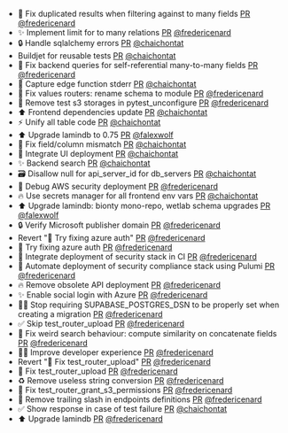 - 🐛 Fix duplicated results when filtering against to many fields [PR](https://github.com/laminlabs/laminhub/pull/986) [@fredericenard](https://github.com/fredericenard)
- ✨ Implement limit for to many relations [PR](https://github.com/laminlabs/laminhub/pull/985) [@fredericenard](https://github.com/fredericenard)
- 🔒 Handle sqlalchemy errors [PR](https://github.com/laminlabs/laminhub/pull/983) [@chaichontat](https://github.com/chaichontat)
- Buildjet for reusable tests [PR](https://github.com/laminlabs/laminhub/pull/982) [@chaichontat](https://github.com/chaichontat)
- 🐛 Fix backend queries for self-referential many-to-many fields [PR](https://github.com/laminlabs/laminhub/pull/977) [@fredericenard](https://github.com/fredericenard)
- :lipstick: Capture edge function stderr [PR](https://github.com/laminlabs/laminhub/pull/981) [@chaichontat](https://github.com/chaichontat)
- 🐛 Fix values routers: rename schema to module [PR](https://github.com/laminlabs/laminhub/pull/980) [@fredericenard](https://github.com/fredericenard)
- 👷 Remove test s3 storages in pytest_unconfigure [PR](https://github.com/laminlabs/laminhub/pull/978) [@fredericenard](https://github.com/fredericenard)
- :arrow_up: Frontend dependencies update [PR](https://github.com/laminlabs/laminhub/pull/976) [@chaichontat](https://github.com/chaichontat)
- :zap: Unify all table code [PR](https://github.com/laminlabs/laminhub/pull/975) [@chaichontat](https://github.com/chaichontat)
- ⬆️ Upgrade lamindb to 0.75 [PR](https://github.com/laminlabs/laminhub/pull/970) [@falexwolf](https://github.com/falexwolf)
- :bug: Fix field/column mismatch [PR](https://github.com/laminlabs/laminhub/pull/973) [@chaichontat](https://github.com/chaichontat)
- :construction_worker: Integrate UI deployment [PR](https://github.com/laminlabs/laminhub/pull/972) [@chaichontat](https://github.com/chaichontat)
- ✨ Backend search [PR](https://github.com/laminlabs/laminhub/pull/939) [@chaichontat](https://github.com/chaichontat)
- :card_file_box: Disallow null for api_server_id for db_servers  [PR](https://github.com/laminlabs/laminhub/pull/969) [@chaichontat](https://github.com/chaichontat)
- 🐛 Debug AWS security deployment [PR](https://github.com/laminlabs/laminhub/pull/964) [@fredericenard](https://github.com/fredericenard)
- :fire: Use secrets manager for all frontend env vars [PR](https://github.com/laminlabs/laminhub/pull/968) [@chaichontat](https://github.com/chaichontat)
- ⬆️ Upgrade lamindb: bionty mono-repo, wetlab schema upgrades [PR](https://github.com/laminlabs/laminhub/pull/963) [@falexwolf](https://github.com/falexwolf)
- 🔒 Verify Microsoft publisher domain [PR](https://github.com/laminlabs/laminhub/pull/967) [@fredericenard](https://github.com/fredericenard)
- Revert "🐛 Try fixing azure auth" [PR](https://github.com/laminlabs/laminhub/pull/966) [@fredericenard](https://github.com/fredericenard)
- 🐛 Try fixing azure auth [PR](https://github.com/laminlabs/laminhub/pull/965) [@fredericenard](https://github.com/fredericenard)
- 👷 Integrate deployment of security stack in CI [PR](https://github.com/laminlabs/laminhub/pull/959) [@fredericenard](https://github.com/fredericenard)
- 👷 Automate deployment of security compliance stack using Pulumi [PR](https://github.com/laminlabs/laminhub/pull/958) [@fredericenard](https://github.com/fredericenard)
- 🔥 Remove obsolete API deployment [PR](https://github.com/laminlabs/laminhub/pull/957) [@fredericenard](https://github.com/fredericenard)
- ✨ Enable social login with Azure [PR](https://github.com/laminlabs/laminhub/pull/956) [@fredericenard](https://github.com/fredericenard)
- 🧑‍💻 Stop requiring SUPABASE_POSTGRES_DSN to be properly set when creating a migration [PR](https://github.com/laminlabs/laminhub/pull/953) [@fredericenard](https://github.com/fredericenard)
- ✅ Skip test_router_upload [PR](https://github.com/laminlabs/laminhub/pull/951) [@fredericenard](https://github.com/fredericenard)
- 🐛 Fix weird search behaviour: compute similarity on concatenate fields [PR](https://github.com/laminlabs/laminhub/pull/942) [@fredericenard](https://github.com/fredericenard)
- 🧑‍💻 Improve developer experience [PR](https://github.com/laminlabs/laminhub/pull/944) [@fredericenard](https://github.com/fredericenard)
- Revert "🐛 Fix test_router_upload" [PR](https://github.com/laminlabs/laminhub/pull/950) [@fredericenard](https://github.com/fredericenard)
- 🐛 Fix test_router_upload [PR](https://github.com/laminlabs/laminhub/pull/949) [@fredericenard](https://github.com/fredericenard)
- ♻️ Remove useless string conversion [PR](https://github.com/laminlabs/laminhub/pull/948) [@fredericenard](https://github.com/fredericenard)
- 🐛 Fix test_router_grant_s3_permissions [PR](https://github.com/laminlabs/laminhub/pull/947) [@fredericenard](https://github.com/fredericenard)
- 🐛 Remove trailing slash in endpoints definitions [PR](https://github.com/laminlabs/laminhub/pull/946) [@fredericenard](https://github.com/fredericenard)
- :white_check_mark: Show response in case of test failure [PR](https://github.com/laminlabs/laminhub/pull/945) [@chaichontat](https://github.com/chaichontat)
- ⬆️ Upgrade lamindb [PR](https://github.com/laminlabs/laminhub/pull/943) [@fredericenard](https://github.com/fredericenard)
